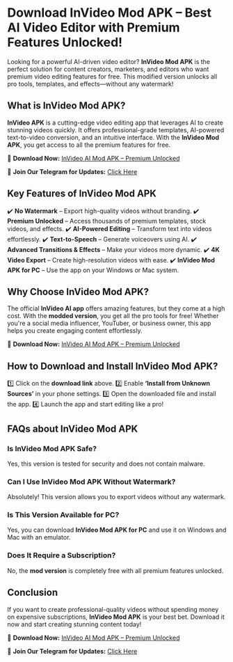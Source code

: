 # **Download InVideo Mod APK – Best AI Video Editor with Premium Features Unlocked!**

Looking for a powerful AI-driven video editor? **InVideo Mod APK** is the perfect solution for content creators, marketers, and editors who want premium video editing features for free. This modified version unlocks all pro tools, templates, and effects—without any watermark!

## **What is InVideo Mod APK?**

**InVideo APK** is a cutting-edge video editing app that leverages AI to create stunning videos quickly. It offers professional-grade templates, AI-powered text-to-video conversion, and an intuitive interface. With the **InVideo Mod APK**, you get access to all the premium features for free.

📢 **Download Now:** [InVideo AI Mod APK – Premium Unlocked](https://rzp.io/l/NhXODGG)

🌟 **Join Our Telegram for Updates:** [Click Here](https://t.me/freeinvideoai)

## **Key Features of InVideo Mod APK**

✔️ **No Watermark** – Export high-quality videos without branding.
✔️ **Premium Unlocked** – Access thousands of premium templates, stock videos, and effects.
✔️ **AI-Powered Editing** – Transform text into videos effortlessly.
✔️ **Text-to-Speech** – Generate voiceovers using AI.
✔️ **Advanced Transitions & Effects** – Make your videos more dynamic.
✔️ **4K Video Export** – Create high-resolution videos with ease.
✔️ **InVideo Mod APK for PC** – Use the app on your Windows or Mac system.

## **Why Choose InVideo Mod APK?**

The official **InVideo AI app** offers amazing features, but they come at a high cost. With the **modded version**, you get all the pro tools for free! Whether you're a social media influencer, YouTuber, or business owner, this app helps you create engaging content effortlessly.

📢 **Download Now:** [InVideo AI Mod APK – Premium Unlocked](https://rzp.io/l/NhXODGG)

## **How to Download and Install InVideo Mod APK?**

1️⃣ Click on the **download link** above.
2️⃣ Enable **‘Install from Unknown Sources’** in your phone settings.
3️⃣ Open the downloaded file and install the app.
4️⃣ Launch the app and start editing like a pro!

## **FAQs about InVideo Mod APK**

### **Is InVideo Mod APK Safe?**
Yes, this version is tested for security and does not contain malware.

### **Can I Use InVideo Mod APK Without Watermark?**
Absolutely! This version allows you to export videos without any watermark.

### **Is This Version Available for PC?**
Yes, you can download **InVideo Mod APK for PC** and use it on Windows and Mac with an emulator.

### **Does It Require a Subscription?**
No, the **mod version** is completely free with all premium features unlocked.

## **Conclusion**

If you want to create professional-quality videos without spending money on expensive subscriptions, **InVideo Mod APK** is your best bet. Download it now and start creating stunning content today!

📢 **Download Now:** [InVideo AI Mod APK – Premium Unlocked](https://rzp.io/l/NhXODGG)

🌟 **Join Our Telegram for Updates:** [Click Here](https://t.me/freeinvideoai)

